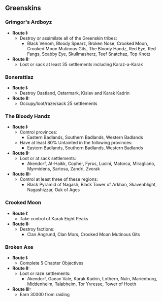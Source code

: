 ## Greenskins

### Grimgor's Ardboyz

* **Route I:**
	* Destroy or assimilate all of the Greenskin tribes:
	    * Black Venom, Bloody Spearz, Broken Nose, Crooked Moon, Crooked Moon Mutinous Gits, The Bloody Handz, Red Eye, 
	    Red Fangs, Scabby Eye, Skullmasherz, Teef Snatchaz, Top Knotz
* **Route II:**
	* Loot or sack at least 35 settlements including Karaz-a-Karak

### Bonerattlaz

* **Route I:**
	* Destroy Oastland, Ostermark, Kislev and Karak Kadrin
* **Route II:**
	* Occupy/loot/raze/sack 25 settlements

### The Bloody Handz

* **Route I:**
    * Control provinces:
        * Eastern Badlands, Southern Badlands, Western Badlands
    * Have at least 80% Untainted in the following provinces:
        * Eastern Badlands, Southern Badlands, Western Badlands
* **Route II:**
	* Loot or at sack settlements:
	    * Akendorf, Al-Haikk, Copher, Fyrus, Lucini, Matorca, Miragliano, Myrmidens, Sartosa, Zandri, Zvorak
* **Route III:**
	* Control at least three of these regions:
	    * Black Pyramid of Nagash, Black Tower of Arkhan, Skavenblight, Nagashizzar, Oak of Ages

### Crooked Moon

* **Route I:**
	* Take control of Karak Eight Peaks
* **Route II:**
    * Destroy factions:
	    * Clan Angrund, Clan Mors, Crooked Moon Mutinous Gits

### Broken Axe

* **Route I:**
	* Complete 5 Chapter Objectives
* **Route II:**
	* Loot or raze settlements:
	    * Akendorf, Gaean Vale, Karak Kadrin, Lothern, Nuln, Marienburg, Middenheim, Talabheim, Tor Yvresse, Tower of 
	    Hoeth
* **Route III:**
	* Earn 30000 from raiding

